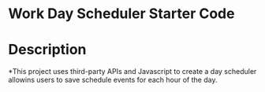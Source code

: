 # Work Day Scheduler Starter Code
# Description
*This project uses third-party APIs and Javascript to create a day scheduler allowins users to save schedule events for each hour of the day.
